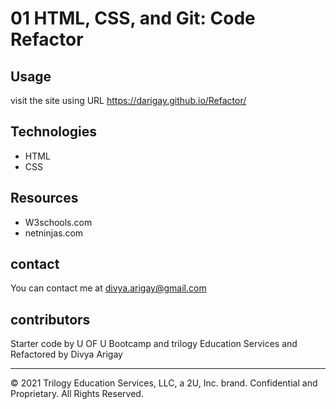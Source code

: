 # 01 HTML, CSS, and Git: Code Refactor

## Usage
visit the site using URL https://darigay.github.io/Refactor/

## Technologies
- HTML
- CSS

## Resources
- W3schools.com
- netninjas.com

## contact
You can contact me at divya.arigay@gmail.com

## contributors
Starter code by U OF U Bootcamp and trilogy Education Services and Refactored by Divya Arigay

- - -
© 2021 Trilogy Education Services, LLC, a 2U, Inc. brand. Confidential and Proprietary. All Rights Reserved.
